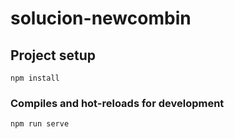 # solucion-newcombin

## Project setup
```
npm install
```

### Compiles and hot-reloads for development
```
npm run serve
```

